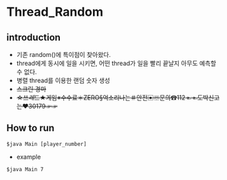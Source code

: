 # Thread_Random

## introduction
 * 기존 random()에 특이점이 찾아왔다.
 * thread에게 동시에 일을 시키면, 어떤 thread가 일을 빨리 끝날지 아무도 예측할 수 없다.
 * 병렬 thread를 이용한 랜덤 숫자 생성
 * ~~스크린 경마~~
 * ~~☆쓰$레$드★게임※수수료＊ZERO§억소리나는＃안전▣☏문의☎112☜☜도박신고는♥30179☞☞~~

## How to run
```
$java Main [player_number]
```
 * example
```
$java Main 7
```
